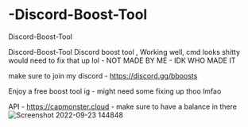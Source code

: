 # -Discord-Boost-Tool
 Discord-Boost-Tool


Discord-Boost-Tool
Discord boost tool , Working well, cmd looks shitty would need to fix that up lol - NOT MADE BY ME - IDK WHO MADE IT

make sure to join my discord - https://discord.gg/bboosts

Enjoy a free boost tool ig - might need some fixing up thoo lmfao

API - https://capmonster.cloud - make sure to have a balance in there![Screenshot 2022-09-23 144848](https://user-images.githubusercontent.com/113937296/193450442-af6cea17-860b-43ad-b796-7ed60e0ffa49.png)
